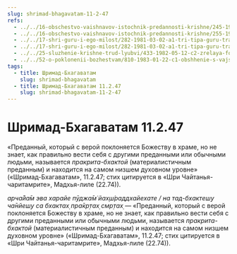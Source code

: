 ```yaml
---
slug: shrimad-bhagavatam-11-2-47
refs:
  - ../../16-obschestvo-vaishnavov-istochnik-predannosti-krishne/245-1982-01-04-c-obshhenie-s-vajshnavami-daruet-podlinnoe-vospriyatie-bozhestva.md
  - ../../16-obschestvo-vaishnavov-istochnik-predannosti-krishne/255-1983-02-12-a4-tri-urovnya-predannyh-soglasno-ucheniyu-shri-chajtani-bhagavatam-i-puran.md
  - ../../17-shri-guru-i-ego-milost/282-1981-03-02-a1-tri-tipa-guru-transformatsiya-vospriyatiya-guru.md
  - ../../17-shri-guru-i-ego-milost/282-1981-03-02-a1-tri-tipa-guru-transformatsiya-vospriyatiya-guru.md
  - ../../25-sluzhenie-krishne-trud-lyubvi/433-1982-05-12-c2-zrelaya-forma-predannosti-gospodu-sluzhenie-guru-i-vajshnavam.md
  - ../../52-o-poklonenii-bozhestvam/810-1983-01-22-c1-obshhenie-s-vajshnavom-prevyshe-pokloneniya-bozhestvu.md
tags:
  - title: Шримад-Бхагаватам
    slug: shrimad-bhagavatam
  - title: Шримад-Бхагаватам 11.2.47
    slug: shrimad-bhagavatam-11-2-47
---
```


# Шримад-Бхагаватам 11.2.47

«Преданный, который с верой поклоняется Божеству в храме, но не знает, как правильно вести себя с другими преданными или обычными людьми, называется *пракрита-бхактой* (материалистичным преданным) и находится на самом низшем духовном уровне» («Шримад-Бхагаватам», 11.2.47; стих цитируется в «Шри Чайтанья-чаритамрите», Мадхья-лиле (22.74)).


*арча̄йа̄м эва харайе пӯджа̄м̇ йах̣ш́раддхайехате / на тад-бхактеш̣у ча̄нйеш̣у са бхактах̣ пра̄кр̣тах̣ смр̣тах̣* — «Преданный, который с верой поклоняется Божеству в храме, но не знает, как правильно вести себя с другими преданными или обычными людьми, называется *пракрита-бхактой* (материалистичным преданным) и находится на самом низшем духовном уровне» («Шримад-Бхагаватам», 11.2.47; стих цитируется в «Шри Чайтанья-чаритамрите», Мадхья-лиле (22.74)).

